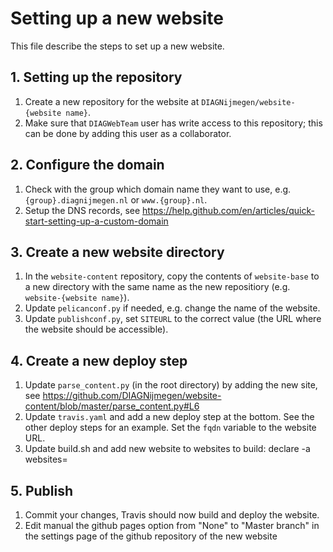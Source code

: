 # Setting up a new website

This file describe the steps to set up a new website.

## 1. Setting up the repository

1. Create a new repository for the website at `DIAGNijmegen/website-{website name}`.
2. Make sure that `DIAGWebTeam` user has write access to this repository; this can be done by adding this user as a collaborator.

## 2. Configure the domain

1. Check with the group which domain name they want to use, e.g. `{group}.diagnijmegen.nl` or `www.{group}.nl`.
2. Setup the DNS records, see https://help.github.com/en/articles/quick-start-setting-up-a-custom-domain

## 3. Create a new website directory

1. In the `website-content` repository, copy the contents of `website-base` to a new directory with the same name as the new repositiory (e.g. `website-{website name}`).
2. Update `pelicanconf.py` if needed, e.g. change the name of the website. 
3. Update `publishconf.py`, set `SITEURL` to the correct value (the URL where the website should be accessible).

## 4. Create a new deploy step

1. Update `parse_content.py` (in the root directory) by adding the new site, see https://github.com/DIAGNijmegen/website-content/blob/master/parse_content.py#L6
2. Update `travis.yaml` and add a new deploy step at the bottom. See the other deploy steps for an example. Set the `fqdn` variable to the website URL.
3. Update build.sh and add new website to websites to build: declare -a websites= 

## 5. Publish

1. Commit your changes, Travis should now build and deploy the website.
2. Edit manual the github pages option from "None" to "Master branch" in the settings page of the github repository of the new website 
